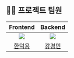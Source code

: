 ## 💁‍♂️ 프로젝트 팀원
|Frontend|Backend|
|:---:|:---:|
| ![](https://github.com/yewon-Noh.png?size=120) | ![](https://github.com/SeongHo-C.png?size=120) |
|[한덕용](https://github.com/yewon-Noh)|[강경민](https://github.com/SeongHo-C)|[조수진](https://github.com/SeongHo-C)
